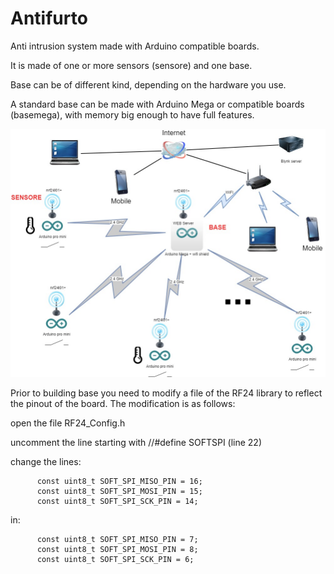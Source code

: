 # Antifurto
Anti intrusion system made with Arduino compatible boards.

It is made of one or more sensors (sensore) and one base.

Base can be of different kind, depending on the hardware you use.

A standard base can be made with Arduino Mega or compatible boards (basemega), with memory big enough to have full features.

![Schema](https://raw.githubusercontent.com/escaglia69/Antifurto/master/images/Antifurto.jpg)

Prior to building base  you need to modify a file of the RF24 library to reflect the pinout of the board.
The modification is as follows:

open the file RF24_Config.h

uncomment the line starting with //#define SOFTSPI (line 22)

change the lines:
```
      const uint8_t SOFT_SPI_MISO_PIN = 16; 
      const uint8_t SOFT_SPI_MOSI_PIN = 15; 
      const uint8_t SOFT_SPI_SCK_PIN = 14;  
```
in:
```
      const uint8_t SOFT_SPI_MISO_PIN = 7; 
      const uint8_t SOFT_SPI_MOSI_PIN = 8; 
      const uint8_t SOFT_SPI_SCK_PIN = 6;  
```

